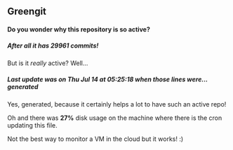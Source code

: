 ## Greengit

#### Do you wonder why this repository is so active?

##### After all it has 29961 commits!

But is it *really* active? Well...

##### Last update was on Thu Jul 14 at 05:25:18 when those lines were... generated

Yes, generated, because it certainly helps a lot to have such an active repo!

Oh and there was **27%** disk usage on the machine
where there is the cron updating this file.

Not the best way to monitor a VM in the cloud but it works! :)
